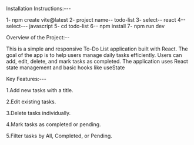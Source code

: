 Installation Instructions:---

1-  npm create vite@latest
2- project name-- todo-list
3- select-- react
4--select--- javascript
5- cd todo-list
6-- npm install
7-  npm run dev

Overview of the Project:--

This is a simple and responsive To-Do List application built with React. The goal of the app is to help users manage daily tasks efficiently. Users can add, edit, delete, and mark tasks as completed. The application uses React state management and basic hooks like useState 

Key Features:---

1.Add new tasks with a title.

2.Edit existing tasks.

3.Delete tasks individually.

4.Mark tasks as completed or pending.

5.Filter tasks by All, Completed, or Pending.